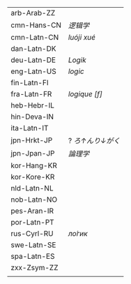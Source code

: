 | | |
|-|-|
| arb-Arab-ZZ |  |
| cmn-Hans-CN | _逻辑学_ |
| cmn-Latn-CN | _luóji xué_ |
| dan-Latn-DK |  |
| deu-Latn-DE | _Logik_ |
| eng-Latn-US | _logic_ |
| fin-Latn-FI |  |
| fra-Latn-FR | _logique [f]_ |
| heb-Hebr-IL |  |
| hin-Deva-IN |  |
| ita-Latn-IT |  |
| jpn-Hrkt-JP | ? _ろ↑んり↓がく_ |
| jpn-Jpan-JP | _論理学_ |
| kor-Hang-KR |  |
| kor-Kore-KR |  |
| nld-Latn-NL |  |
| nob-Latn-NO |  |
| pes-Aran-IR |  |
| por-Latn-PT |  |
| rus-Cyrl-RU | _ло́гик_ |
| swe-Latn-SE |  |
| spa-Latn-ES |  |
| zxx-Zsym-ZZ |  |
|  |  |
